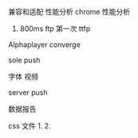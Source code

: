 兼容和适配
性能分析 chrome 性能分析 

1.  800ms ftp 第一次 ttfp
   
   

Alphaplayer
converge

sole push

字体 
视频


server push


数据报告



css 文件
1. 
   2. 






